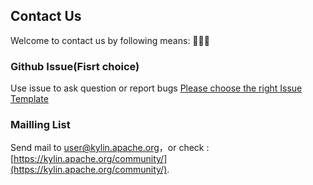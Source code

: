 ## Contact Us

Welcome to contact us by following means:
👏👏👏

### Github Issue(Fisrt choice)
Use issue to ask question or report bugs [Please choose the right Issue Template](https://github.com/Kyligence/mdx-kylin/issues/new/choose)

### Mailling List
Send mail to [user@kylin.apache.org](mailto:user@kylin.apache.org)，or check : [https://kylin.apache.org/community/](https://kylin.apache.org/community/).
